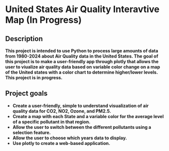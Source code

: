 <h1>United States Air Quality Interavtive Map (In Progress)

<h2>Description</h2>
<b>This project is intended to use Python to process large amounts of data from 1980-2024 about Air Quality data in the United States. The goal of this project is to make a user-friendly app through plotly that allows the user to viualize air quality data based on variable color change on a map of the United states with a color chart to determine higher/lower levels. This project is in progress.
</b>
<br />

</p>
<h2>Project goals</h2>

- <b>Create a user-friendly, simple to understand visualization of air quality data for CO2, NO2, Ozone, and PM2.5.
- <b>Create a map with each State and a variable color for the average level of a specific pollutant in that region.
- <b>Allow the user to switch between the different pollutants using a selection feature.
- <b>Allow the user to choose which years data to display.
- <b>Use plotly to create a web-based application.
